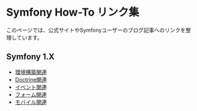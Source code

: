 Symfony How-To リンク集
=======================

このページでは、公式サイトやSymfonyユーザーのブログ記事へのリンクを整理しています。

Symfony 1.X
-----------

- [環境構築関連](environment)
- [Doctrine関連](doctrine)
- [イベント関連](event)
- [フォーム関連](form)
- [モバイル関連](mobile)



